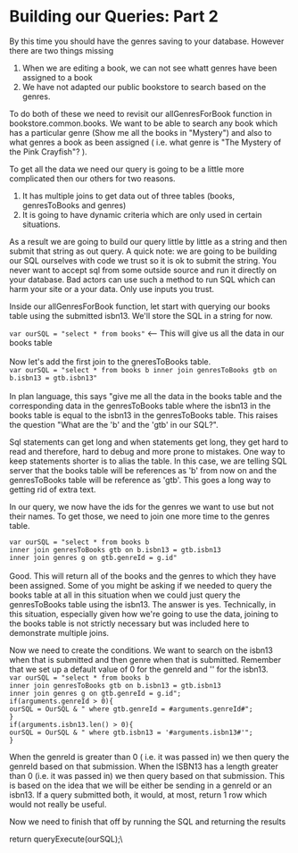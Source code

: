 # Building our Queries: Part 2

By this time you should have the genres saving to your database. However there are two things missing

1. When we are editing a book, we can not see whatt genres have been assigned to a book
2. We have not adapted our public bookstore to search based on the genres.&#x20;

To do both of these we need to revisit our allGenresForBook function in bookstore.common.books. We want to be able to search any book which has a particular genre (Show me all the books in "Mystery") and also to what genres a book as been assigned ( i.e. what genre is "The Mystery of the Pink Crayfish"? ).&#x20;

To get all the data we need our query is going to be a little more complicated then our others for two reasons.&#x20;

1. It has multiple joins to get data out of three tables (books, genresToBooks and genres)
2. It is going to have dynamic criteria which are only used in certain situations.&#x20;

As a result we are going to build our query little by little as a string and then submit that string as out query. A quick note: we are going to be building our SQL ourselves with code we trust so it is ok to submit the string. You never want to accept sql from some outside source and run it directly on your database. Bad actors can use such a method to run SQL which can harm your site or a your data. Only use inputs you trust.&#x20;

Inside our allGenresForBook function, let start with querying our books table using the submitted isbn13. We'll store the SQL in a string for now.&#x20;

`var ourSQL = "select * from books"` <— This will give us all the data in our books table\
\
Now let's add the first join to the gneresToBooks table. \
`var ourSQL = "select * from books b inner join genresToBooks gtb on b.isbn13 = gtb.isbn13"` \
\
In plan language, this says "give me all the data in the books table and the corresponding data in the genresToBooks table where the isbn13 in the books table is equal to the isbn13 in the genresToBooks table. This raises the question "What are the 'b' and the 'gtb' in our SQL?".&#x20;

Sql statements can get long and when statements get long, they get hard to read and therefore, hard to debug and more prone to mistakes. One way to keep statements shorter is to alias the table. In this case, we are telling SQL server that the books table will be references as 'b' from now on and the genresToBooks table will be reference as 'gtb'. This goes a long way to getting rid of extra text.&#x20;

In our query, we now have the ids for the genres we want to use but not their names. To get those, we need to join one more time to the genres table.&#x20;

`var ourSQL = "select * from books b` \
&#x20;     `inner join genresToBooks gtb on b.isbn13 = gtb.isbn13`\
&#x20;     `inner join genres g on gtb.genreId = g.id"` \
\
Good. This will return all of the books and the genres to which they have been assigned. Some of you might be asking if we needed to query the books table at all in this situation when we could just query the genresToBooks table using the isbn13. The answer is yes. Technically, in this situation, especially given how we're going to use the data, joining to the books table is not strictly necessary but was included here to demonstrate multiple joins.

Now we need to create the conditions. We want to search on the isbn13 when that is submitted and then genre when that is submitted. Remember that we set up a default value of 0 for the genreId and '' for the isbn13.\
`var ourSQL = "select * from books b` \
&#x20;     `inner join genresToBooks gtb on b.isbn13 = gtb.isbn13`\
&#x20;     `inner join genres g on gtb.genreId = g.id";`\
&#x20;     `if(arguments.genreId > 0){`\
&#x20;        `ourSQL = OurSQL & " where gtb.genreId = #arguments.genreId#";`\
&#x20;     `}`\
&#x20;     `if(arguments.isbn13.len() > 0){`\
&#x20;        `ourSQL = OurSQL & " where gtb.isbn13 = '#arguments.isbn13#'";`\
&#x20;     `}`

When the genreId is greater than 0 ( i.e. it was passed in) we then query the genreId based on that submission. When the ISBN13 has a length greater than 0 (i.e. it was passed in) we then query based on that submission. This is based on the idea that we will be either be sending in a genreId or an isbn13. If a query submitted both, it would, at most, return 1 row which would not really be useful.

Now we need to finish that off by running the SQL and returning the results

return queryExecute(ourSQL);\
